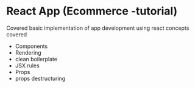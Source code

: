 # React App (Ecommerce -tutorial)
Covered basic implementation of app development using react
concepts covered
  - Components
  - Rendering
  - clean boilerplate
  - JSX rules
  - Props
  - props destructuring
